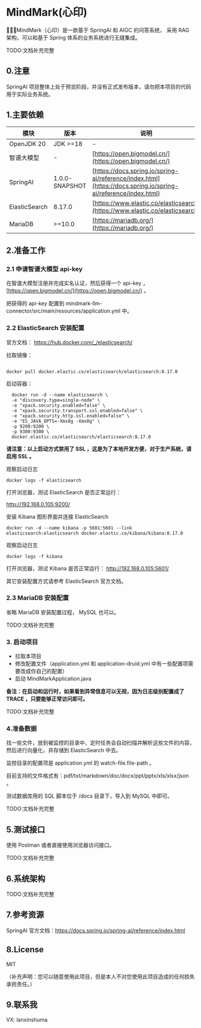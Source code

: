 # MindMark(心印)

🚀🚀🚀MindMark（心印）是一款基于 SpringAI 和 AIGC 的问答系统， 采用 RAG 架构，可以和基于 Spring 体系的业务系统进行无缝集成。

TODO:文档补充完整

## 0.注意

SpringAI 项目整体上处于预览阶段，并没有正式发布版本，请勿把本项目的代码用于实际业务系统。

## 1.主要依赖

| 模块 | 版本 | 说明 |
| --- | --- | --- |
| OpenJDK 20 | JDK >=18 | - |
| 智谱大模型 | - | [https://open.bigmodel.cn/](https://open.bigmodel.cn/) |
| SpringAI | 1.0.0-SNAPSHOT | [https://docs.spring.io/spring-ai/reference/index.html](https://docs.spring.io/spring-ai/reference/index.html) |
| ElasticSearch | 8.17.0 | [https://www.elastic.co/elasticsearch](https://www.elastic.co/elasticsearch) |
| MariaDB | >=10.0 | [https://mariadb.org/](https://mariadb.org/) |

## 2.准备工作

### 2.1 申请智谱大模型 api-key

在智谱大模型注册并完成实名认证，然后获得一个 api-key ，[https://open.bigmodel.cn/](https://open.bigmodel.cn/) 。

把获得的 api-key 配置到 mindmark-llm-connector/src/main/resources/application.yml 中。

### 2.2 ElasticSearch 安装配置

官方文档： https://hub.docker.com/_/elasticsearch/

拉取镜像：

```

docker pull docker.elastic.co/elasticsearch/elasticsearch:8.17.0

```

启动容器：

```
  docker run -d --name elasticsearch \
  -e "discovery.type=single-node" \
  -e "xpack.security.enabled=false" \
  -e "xpack.security.transport.ssl.enabled=false" \
  -e "xpack.security.http.ssl.enabled=false" \
  -e "ES_JAVA_OPTS=-Xms8g -Xmx8g" \
  -p 9200:9200 \
  -p 9300:9300 \
  docker.elastic.co/elasticsearch/elasticsearch:8.17.0
```

**请注意：以上启动方式禁用了 SSL ，这是为了本地开发方便，对于生产系统，请启用 SSL 。**

观察启动日志

```
docker logs -f elasticsearch
```

打开浏览器，测试 ElasticSearch 是否正常运行：

http://192.168.0.105:9200/

安装 Kibana 图形界面并连接 ElasticSearch

```
docker run -d --name kibana -p 5601:5601 --link elasticsearch:elasticsearch docker.elastic.co/kibana/kibana:8.17.0
```

观察启动日志

```
docker logs -f kibana
```

打开浏览器，测试 Kibana 是否正常运行： http://192.168.0.105:5601/

其它安装配置方式请参考 ElasticSearch 官方文档。

### 2.3 MariaDB 安装配置

省略 MariaDB 安装配置过程， MySQL 也可以。

TODO:文档补充完整

### 3. 启动项目

- 拉取本项目
- 修改配置文件（application.yml 和 application-druid.yml 中有一些配置项需要改成你自己的配置）
- 启动 MindMarkApplication.java

**备注：在启动和运行时，如果看到异常信息可以无视，因为日志级别配置成了 TRACE ，只要能够正常访问即可。**

TODO:文档补充完整

### 4.准备数据

找一些文件，放到被监控的目录中，定时任务会自动扫描并解析这些文件的内容，然后进行向量化，并存储到 ElasticSearch 中去。

监控目录的配置项是 application.yml 的 watch-file.file-path 。

目前支持的文件格式有：pdf/txt/markdown/doc/docx/ppt/pptx/xls/xlsx/json 。

测试数据库用的 SQL 脚本位于 /docs 目录下，导入到 MySQL 中即可。

TODO:文档补充完整

## 5.测试接口

使用 Postman 或者直接使用浏览器访问接口。

TODO:文档补充完整

## 6.系统架构

TODO:文档补充完整

## 7.参考资源

SpringAI 官方文档：https://docs.spring.io/spring-ai/reference/index.html

## 8.License

MIT

（补充声明：您可以随意使用此项目，但是本人不对您使用此项目造成的任何损失承担责任。）

## 9.联系我

VX: lanxinshuma
